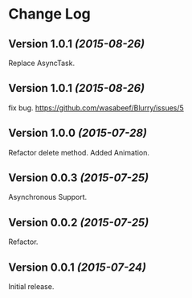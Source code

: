 Change Log
==========

Version 1.0.1 *(2015-08-26)*
----------------------------

Replace AsyncTask.

Version 1.0.1 *(2015-08-26)*
----------------------------

fix bug.
https://github.com/wasabeef/Blurry/issues/5

Version 1.0.0 *(2015-07-28)*
----------------------------

Refactor delete method.
Added Animation.

Version 0.0.3 *(2015-07-25)*
----------------------------

Asynchronous Support.

Version 0.0.2 *(2015-07-25)*
----------------------------

Refactor.

Version 0.0.1 *(2015-07-24)*
----------------------------

Initial release.
